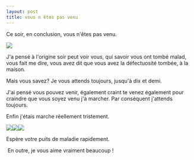 ```yaml
---
layout: post
title: vous n êtes pas venu
---
```


Ce soir, en conclusion, vous n'êtes pas venu.

![](/modules/tinymce/tinymce/jscripts/tiny_mce/plugins/emotions/images/smiley-frown.gif)

J'a pensé à l'origine soir peut voir vous, qui savoir vous ont tombé malad, vous fait me dire, vous avez dit que vous avez la défectuosité tombée, à la maison.

Mais vous savez? Je vous attends toujours, jusqu'à dix et demi.

J'ai pensé vous pouvez venir, également craint te venez également pour craindre que vous soyez venu j'à marcher. Par conséquent j'attends toujours.

Enfin j'étais marche réellement tristement.

![](/modules/tinymce/tinymce/jscripts/tiny_mce/plugins/emotions/images/smiley-frown.gif)![](/modules/tinymce/tinymce/jscripts/tiny_mce/plugins/emotions/images/smiley-frown.gif)![](/modules/tinymce/tinymce/jscripts/tiny_mce/plugins/emotions/images/smiley-frown.gif)

Espère votre puits de maladie rapidement.

 En outre, je vous aime vraiment beaucoup !

